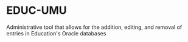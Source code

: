 # EDUC-UMU
Administrative tool that allows for the addition, editing, and removal of entries in Education's Oracle databases
